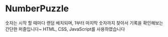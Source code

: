 # NumberPuzzle
숫자는 시작 할 때마다 랜덤 배치되며, 1부터 마지막 숫자까지 찾아서 기록을 확인해보는 간단한 퍼즐입니다~
HTML, CSS, JavaScript를 사용하였습니다
